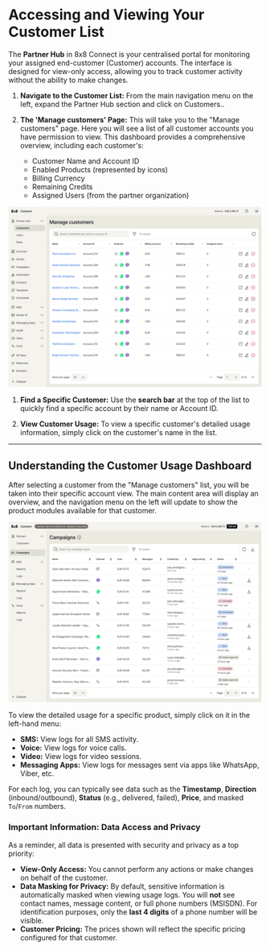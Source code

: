 # Accessing and Viewing Your Customer List

The **Partner Hub** in 8x8 Connect is your centralised portal for monitoring your assigned end-customer (Customer) accounts. The interface is designed for view-only access, allowing you to track customer activity without the ability to make changes.

1. **Navigate to the Customer List:** From the main navigation menu on the left, expand the Partner Hub section and click on Customers..

2. **The 'Manage customers' Page:** This will take you to the "Manage customers" page. Here you will see a list of all customer accounts you have permission to view. This dashboard provides a comprehensive overview, including each customer's:

    - Customer Name and Account ID
    - Enabled Products (represented by icons)
    - Billing Currency
    - Remaining Credits
    - Assigned Users (from the partner organization)

![](../images/aab83bcb12042396348f186904c8c6f5723fe6e679d85179a891a00fb0140f20-Manage_customers_1.png)

1. **Find a Specific Customer:** Use the **search bar** at the top of the list to quickly find a specific account by their name or Account ID.

2. **View Customer Usage:** To view a specific customer's detailed usage information, simply click on the customer's name in the list.

***

## Understanding the Customer Usage Dashboard

After selecting a customer from the "Manage customers" list, you will be taken into their specific account view. The main content area will display an overview, and the navigation menu on the left will update to show the product modules available for that customer.


![](../images/050fa707fde893e4dee4b59215cea9e8926cc8ea629a0a30f1883874a21a8e31-view-customer_non-admin-role.png)

To view the detailed usage for a specific product, simply click on it in the left-hand menu:

- **SMS:** View logs for all SMS activity.
- **Voice:** View logs for voice calls.
- **Video:** View logs for video sessions.
- **Messaging Apps:** View logs for messages sent via apps like WhatsApp, Viber, etc.

For each log, you can typically see data such as the **Timestamp**, **Direction** (inbound/outbound), **Status** (e.g., delivered, failed), **Price**, and masked `To`/`From` numbers.

### Important Information: Data Access and Privacy

As a reminder, all data is presented with security and privacy as a top priority:

- **View-Only Access:** You cannot perform any actions or make changes on behalf of the customer.
- **Data Masking for Privacy:** By default, sensitive information is automatically masked when viewing usage logs. You will **not** see contact names, message content, or full phone numbers (MSISDN). For identification purposes, only the **last 4 digits** of a phone number will be visible.
- **Customer Pricing:** The prices shown will reflect the specific pricing configured for that customer.
